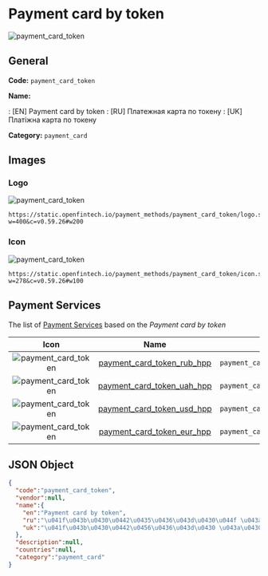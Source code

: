 
# Payment card by token 
![payment_card_token](https://static.openfintech.io/payment_methods/payment_card_token/logo.svg?w=400&c=v0.59.26#w200)  

## General 
**Code:** `payment_card_token` 
 
**Name:** 
 
:	[EN] Payment card by token 
:	[RU] Платежная карта по токену 
:	[UK] Платіжна карта по токену 
 
**Category:** `payment_card` 
 

## Images 

### Logo 
![payment_card_token](https://static.openfintech.io/payment_methods/payment_card_token/logo.svg?w=400&c=v0.59.26#w200)  

```
https://static.openfintech.io/payment_methods/payment_card_token/logo.svg?w=400&c=v0.59.26#w200
```  

### Icon 
![payment_card_token](https://static.openfintech.io/payment_methods/payment_card_token/icon.svg?w=278&c=v0.59.26#w100)  

```
https://static.openfintech.io/payment_methods/payment_card_token/icon.svg?w=278&c=v0.59.26#w100
```  

## Payment Services 
 
The list of [Payment Services](/payment-services/) based on the _Payment card by token_ 

|Icon|Name|Code| 
|:---:|:---:|:---:| 
|![payment_card_token](https://static.openfintech.io/payment_methods/payment_card_token/icon.svg?w=278&c=v0.59.26#w100) |[payment_card_token_rub_hpp](/payment-services/payment_card_token_rub_hpp/)|`payment_card_token_rub_hpp`| 
|![payment_card_token](https://static.openfintech.io/payment_methods/payment_card_token/icon.svg?w=278&c=v0.59.26#w100) |[payment_card_token_uah_hpp](/payment-services/payment_card_token_uah_hpp/)|`payment_card_token_uah_hpp`| 
|![payment_card_token](https://static.openfintech.io/payment_methods/payment_card_token/icon.svg?w=278&c=v0.59.26#w100) |[payment_card_token_usd_hpp](/payment-services/payment_card_token_usd_hpp/)|`payment_card_token_usd_hpp`| 
|![payment_card_token](https://static.openfintech.io/payment_methods/payment_card_token/icon.svg?w=278&c=v0.59.26#w100) |[payment_card_token_eur_hpp](/payment-services/payment_card_token_eur_hpp/)|`payment_card_token_eur_hpp`| 
 

## JSON Object 

```json
{
  "code":"payment_card_token",
  "vendor":null,
  "name":{
    "en":"Payment card by token",
    "ru":"\u041f\u043b\u0430\u0442\u0435\u0436\u043d\u0430\u044f \u043a\u0430\u0440\u0442\u0430 \u043f\u043e \u0442\u043e\u043a\u0435\u043d\u0443",
    "uk":"\u041f\u043b\u0430\u0442\u0456\u0436\u043d\u0430 \u043a\u0430\u0440\u0442\u0430 \u043f\u043e \u0442\u043e\u043a\u0435\u043d\u0443"
  },
  "description":null,
  "countries":null,
  "category":"payment_card"
}
```  
